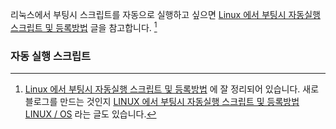 리눅스에서 부팅시 스크립트를 자동으로 실행하고 싶으면 [Linux 에서 부팅시 자동실행 스크립트 및 등록방법](http://blog.naver.com/PostView.nhn?blogId=nawoo&logNo=80148421970) 글을 참고합니다. [^nawoo-80148421970]

### 자동 실행 스크립트

[^nawoo-80148421970]: [Linux 에서 부팅시 자동실행 스크립트 및 등록방법](http://blog.naver.com/PostView.nhn?blogId=nawoo&logNo=80148421970) 에 잘 정리되어 있습니다. 새로 블로그를 만드는 것인지 [LINUX 에서 부팅시 자동실행 스크립트 및 등록방법 LINUX / OS](http://marinb577.besaba.com/?p=316) 라는 글도 있습니다.
